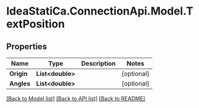 # IdeaStatiCa.ConnectionApi.Model.TextPosition

## Properties

Name | Type | Description | Notes
------------ | ------------- | ------------- | -------------
**Origin** | **List&lt;double&gt;** |  | [optional] 
**Angles** | **List&lt;double&gt;** |  | [optional] 

[[Back to Model list]](../README.md#documentation-for-models) [[Back to API list]](../README.md#documentation-for-api-endpoints) [[Back to README]](../README.md)

